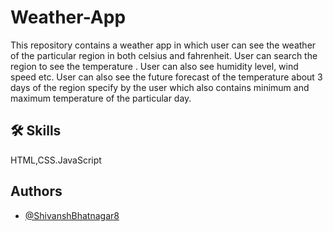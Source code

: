 # Weather-App
This repository contains a weather app in which user can see the weather of the particular region in both celsius and fahrenheit. User can search the region to see the temperature . User can also see humidity level, wind speed etc. User can also see the future forecast of the temperature about 3 days of the region specify by the user which also contains minimum and maximum temperature of the particular day.

## 🛠 Skills
 HTML,CSS.JavaScript


## Authors

- [@ShivanshBhatnagar8](https://github.com/ShivanshBhatnagar8)

